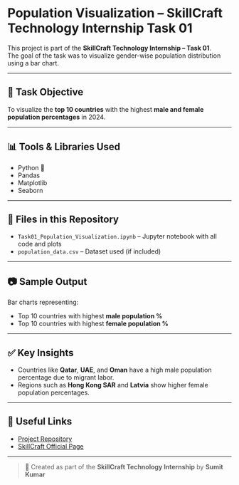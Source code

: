 # Population Visualization – SkillCraft Technology Internship Task 01

This project is part of the **SkillCraft Technology Internship – Task 01**.  
The goal of the task was to visualize gender-wise population distribution using a bar chart.

---

## 📌 Task Objective

To visualize the **top 10 countries** with the highest **male and female population percentages** in 2024.

---

## 📊 Tools & Libraries Used

- Python 🐍
- Pandas
- Matplotlib
- Seaborn

---

## 📁 Files in this Repository

- `Task01_Population_Visualization.ipynb` – Jupyter notebook with all code and plots
- `population_data.csv` – Dataset used (if included)

---

## 📷 Sample Output

Bar charts representing:
- Top 10 countries with highest **male population %**
- Top 10 countries with highest **female population %**

---

## ✅ Key Insights

- Countries like **Qatar**, **UAE**, and **Oman** have a high male population percentage due to migrant labor.
- Regions such as **Hong Kong SAR** and **Latvia** show higher female population percentages.

---

## 🔗 Useful Links

- [Project Repository](https://github.com/sumitkumar0387/SCT_DS_1)
- [SkillCraft Official Page](https://skillcraft.ai)

---

> 🚀 Created as part of the **SkillCraft Technology Internship** by **Sumit Kumar**
